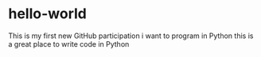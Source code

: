# hello-world
This is my first new GitHub participation
i want to program in Python
this is a great place to write code in Python
